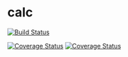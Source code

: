 # calc
[![Build Status](https://travis-ci.org/dudamel/calc.svg?branch=master)](https://travis-ci.org/dudamel/calc)

[![Coverage Status](https://coveralls.io/repos/github/dudamel/calc/badge.svg?branch=master)](https://coveralls.io/github/dudamel/calc?branch=master)
[![Coverage Status](https://coveralls.io/repos/github/dudamel/calc/badge.svg?branch=master)](https://coveralls.io/github/dudamel/calc?branch=master)

